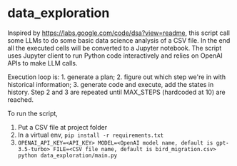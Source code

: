 # data_exploration
Inspired by https://labs.google.com/code/dsa?view=readme, this script call some LLMs to do some basic data science analysis of a CSV file. In the end all the executed cells will be converted to a Jupyter notebook. The script uses Jupyter client to run Python code interactively and relies on OpenAI APIs to make LLM calls.

Execution loop is: 1. generate a plan; 2. figure out which step we're in with historical information; 3. generate code and execute, add the states in history. Step 2 and 3 are repeated until MAX_STEPS (hardcoded at 10) are reached.

To run the script,
1. Put a CSV file at project folder
2. In a virtual env, `pip install -r requirements.txt`
3. `OPENAI_API_KEY=<API_KEY> MODEL=<OpenAI model name, default is gpt-3.5-turbo> FILE=<CSV file name, default is bird_migration.csv> python data_exploration/main.py`